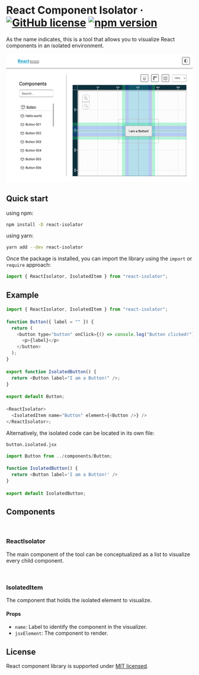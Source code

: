 # React Component Isolator &middot; [![GitHub license](https://img.shields.io/badge/license-MIT-blue.svg)](https://github.com/maxkalavera/react-component-isolator/blob/main/LICENSE.md) [![npm version](https://img.shields.io/badge/npm-^16.8.0-blue.svg)](https://www.npmjs.com/package/)

As the name indicates, this is a tool that allows you to visualize React components in an isolated environment.

<p align="center">
  <img src="https://github.com/maxkalavera/react-component-isolator/blob/main/README/screenshot.png" alt="Library running screenshot"/>
</p>

## Quick start

using npm:

```bash
npm install -D react-isolator
```

using yarn:

```bash
yarn add --dev react-isolator
```

Once the package is installed, you can import the library using the `import` or `require` approach:

```js
import { ReactIsolator, IsolatedItem } from "react-isolator";
```

## Example

```js
import { ReactIsolator, IsolatedItem } from "react-isolator";

function Button({ label = "" }) {
  return (
    <button type="button" onClick={() => console.log("Button clicked!")}>
      <p>{label}</p>
    </button>
  );
}

export function IsolatedButton() {
  return <Button label="I am a Button!" />;
}

export default Button;

<ReactIsolator>
  <IsolatedItem name="Button" element={<Button />} />
</ReactIsolator>;
```

Alternatively, the isolated code can be located in its own file:

```bash
button.isolated.jsx
```

```js
import Button from ../components/Button;

function IsolatedButton() {
  return <Button label='I am a Button!' />
}

export default IsolatedButton;
```

## Components

<br />

### ReactIsolator

The main component of the tool can be conceptualized as a list to visualize every child component.

<br />

### IsolatedItem

The component that holds the isolated element to visualize.

#### Props

- `name`: Label to identify the component in the visualizer.
- `jsxElement`: The component to render.

## License

React component library is supported under [MIT licensed](https://github.com/maxkalavera/react-component-isolator/blob/main/LICENSE.md).

